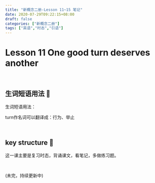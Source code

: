 ```yaml
---
title: "新概念二册-Lesson 11~15 笔记"
date: 2020-07-29T09:22:15+08:00
draft: false
categories: ["新概念二册"]
tags: ["英语","时态","引语"]
---
```


# Lesson 11		One good turn deserves another

&nbsp;

## 生词短语用法 :orange:

生词短语用法：

turn作名词可以翻译成：行为、举止

&nbsp;

## key structure :key:

这一课主要是复习时态，背诵课文，看笔记，多做练习题。

&nbsp;

(未完，持续更新中)